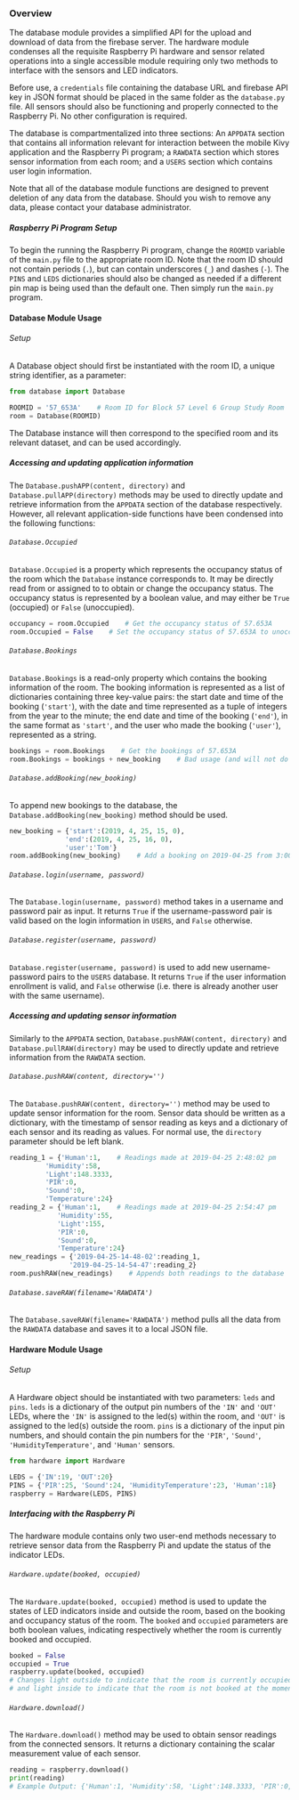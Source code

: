 ### Overview

The database module provides a simplified API for the upload and download of data from the firebase server. The hardware module condenses all the requisite Raspberry Pi hardware and sensor related operations into a single accessible module requiring only two methods to interface with the sensors and LED indicators.

Before use, a `credentials` file containing the database URL and firebase API key in JSON format should be placed in the same folder as the `database.py` file. All sensors should also be functioning and properly connected to the Raspberry Pi. No other configuration is required.

The database is compartmentalized into three sections: An `APPDATA` section that contains all information relevant for interaction between the mobile Kivy application and the Raspberry Pi program; a `RAWDATA` section which stores sensor information from each room; and a `USERS` section which contains user login information.

Note that all of the database module functions are designed to prevent deletion of any data from the database. Should you wish to remove any data, please contact your database administrator.

##### Raspberry Pi Program Setup

To begin the running the Raspberry Pi program, change the `ROOMID` variable of the `main.py` file to the appropriate room ID. Note that the room ID should not contain periods (`.`), but can contain underscores (`_`) and dashes (`-`). The `PINS` and `LEDS` dictionaries should also be changed as needed if a different pin map is being used than the default one. Then simply run the `main.py` program.

#### Database Module Usage

###### Setup

A Database object should first be instantiated with the room ID, a unique string identifier, as a parameter:

```python
from database import Database

ROOMID = '57_653A'    # Room ID for Block 57 Level 6 Group Study Room
room = Database(ROOMID)
```

The Database instance will then correspond to the specified room and its relevant dataset, and can be used accordingly.

##### Accessing and updating application information

The `Database.pushAPP(content, directory)` and `Database.pullAPP(directory)` methods may be used to directly update and retrieve information from the `APPDATA` section of the database respectively. However, all relevant application-side functions have been condensed into the following functions:

###### `Database.Occupied`

`Database.Occupied` is a property which represents the occupancy status of the room which the `Database` instance corresponds to. It may be directly read from or assigned to to obtain or change the occupancy status. The occupancy status is represented by a boolean value, and may either be `True` (occupied) or `False` (unoccupied).

```python
occupancy = room.Occupied    # Get the occupancy status of 57.653A
room.Occupied = False    # Set the occupancy status of 57.653A to unoccupied
```

###### `Database.Bookings`

`Database.Bookings` is a read-only property which contains the booking information of the room. The booking information is represented as a list of dictionaries containing three key-value pairs: the start date and time of the booking (`'start'`), with the date and time represented as a tuple of integers from the year to the minute; the end date and time of the booking (`'end'`), in the same format as `'start'`, and the user who made the booking (`'user'`), represented as a string.

```python
bookings = room.Bookings    # Get the bookings of 57.653A
room.Bookings = bookings + new_booking    # Bad usage (and will not do anything)
```

###### `Database.addBooking(new_booking)`

To append new bookings to the database, the `Database.addBooking(new_booking)` method should be used.

```python
new_booking = {'start':(2019, 4, 25, 15, 0),
              'end':(2019, 4, 25, 16, 0),
              'user':'Tom'}
room.addBooking(new_booking)    # Add a booking on 2019-04-25 from 3:00 pm to 4:00 pm
```

###### `Database.login(username, password)`

The `Database.login(username, password)` method takes in a username and password pair as input. It returns `True` if the username-password pair is valid based on the login information in `USERS`, and `False` otherwise.

###### `Database.register(username, password)`

`Database.register(username, password)` is used to add new username-password pairs to the `USERS` database. It returns `True` if the user information enrollment is valid, and `False` otherwise (i.e. there is already another user with the same username).

##### Accessing and updating sensor information

Similarly to the `APPDATA` section, `Database.pushRAW(content, directory)` and `Database.pullRAW(directory)` may be used to directly update and retrieve information from the `RAWDATA` section.

###### `Database.pushRAW(content, directory='')`

The `Database.pushRAW(content, directory='')` method may be used to update sensor information for the room. Sensor data should be written as a dictionary, with the timestamp of sensor reading as keys and a dictionary of each sensor and its reading as values. For normal use, the `directory` parameter should be left blank.

```python
reading_1 = {'Human':1,    # Readings made at 2019-04-25 2:48:02 pm
         'Humidity':58,
         'Light':148.3333,
         'PIR':0,
         'Sound':0,
         'Temperature':24}
reading_2 = {'Human':1,    # Readings made at 2019-04-25 2:54:47 pm
            'Humidity':55,
            'Light':155,
            'PIR':0,
            'Sound':0,
            'Temperature':24}
new_readings = {'2019-04-25-14-48-02':reading_1,
               '2019-04-25-14-54-47':reading_2}
room.pushRAW(new_readings)    # Appends both readings to the database
```

###### `Database.saveRAW(filename='RAWDATA')`

The `Database.saveRAW(filename='RAWDATA')` method pulls all the data from the `RAWDATA` database and saves it to a local JSON file.

#### Hardware Module Usage

###### Setup

A Hardware object should be instantiated with two parameters: `leds` and `pins`. `leds` is a dictionary of the output pin numbers of the `'IN'` and `'OUT'` LEDs, where the `'IN'` is assigned to the led(s) within the room, and `'OUT'` is assigned to the led(s) outside the room. `pins` is a dictionary of the input pin numbers, and should contain the pin numbers for the `'PIR'`, `'Sound'`, `'HumidityTemperature'`, and `'Human'` sensors.

```python
from hardware import Hardware

LEDS = {'IN':19, 'OUT':20}
PINS = {'PIR':25, 'Sound':24, 'HumidityTemperature':23, 'Human':18}
raspberry = Hardware(LEDS, PINS)
```

##### Interfacing with the Raspberry Pi

The hardware module contains only two user-end methods necessary to retrieve sensor data from the Raspberry Pi and update the status of the indicator LEDs.

###### `Hardware.update(booked, occupied)`

The `Hardware.update(booked, occupied)` method is used to update the states of LED indicators inside and outside the room, based on the booking and occupancy status of the room. The `booked` and `occupied` parameters are both boolean values, indicating respectively whether the room is currently booked and occupied.

```python
booked = False
occupied = True
raspberry.update(booked, occupied)    
# Changes light outside to indicate that the room is currently occupied
# and light inside to indicate that the room is not booked at the moment
```

###### `Hardware.download()`

The `Hardware.download()` method may be used to obtain sensor readings from the connected sensors. It returns a dictionary containing the scalar measurement value of each sensor.

```python
reading = raspberry.download()
print(reading)
# Example Output: {'Human':1, 'Humidity':58, 'Light':148.3333, 'PIR':0, 'Sound':0, 'Temperature':25}
```
